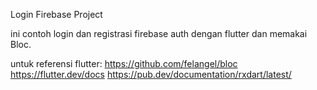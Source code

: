Login Firebase Project

ini contoh login dan registrasi firebase auth dengan flutter dan memakai Bloc.

untuk referensi flutter:
https://github.com/felangel/bloc
https://flutter.dev/docs
https://pub.dev/documentation/rxdart/latest/
